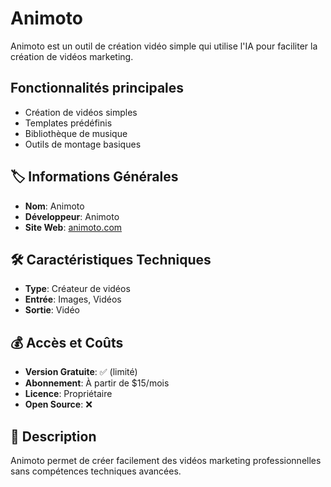 # Animoto

Animoto est un outil de création vidéo simple qui utilise l'IA pour faciliter la création de vidéos marketing.

## Fonctionnalités principales

- Création de vidéos simples
- Templates prédéfinis
- Bibliothèque de musique
- Outils de montage basiques

## 🏷️ Informations Générales
- **Nom**: Animoto
- **Développeur**: Animoto
- **Site Web**: [animoto.com](https://animoto.com)

## 🛠️ Caractéristiques Techniques
- **Type**: Créateur de vidéos
- **Entrée**: Images, Vidéos
- **Sortie**: Vidéo

## 💰 Accès et Coûts
- **Version Gratuite**: ✅ (limité)
- **Abonnement**: À partir de $15/mois
- **Licence**: Propriétaire
- **Open Source**: ❌

## 📝 Description
Animoto permet de créer facilement des vidéos marketing professionnelles sans compétences techniques avancées. 